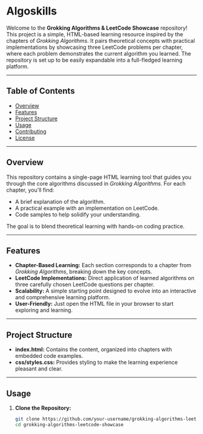 # Algoskills

Welcome to the **Grokking Algorithms & LeetCode Showcase** repository! This project is a simple, HTML-based learning resource inspired by the chapters of *Grokking Algorithms*. It pairs theoretical concepts with practical implementations by showcasing three LeetCode problems per chapter, where each problem demonstrates the current algorithm you learned. The repository is set up to be easily expandable into a full-fledged learning platform.

---

## Table of Contents

- [Overview](#overview)
- [Features](#features)
- [Project Structure](#project-structure)
- [Usage](#usage)
- [Contributing](#contributing)
- [License](#license)

---

## Overview

This repository contains a single-page HTML learning tool that guides you through the core algorithms discussed in *Grokking Algorithms*. For each chapter, you'll find:

- A brief explanation of the algorithm.
- A practical example with an implementation on LeetCode.
- Code samples to help solidify your understanding.

The goal is to blend theoretical learning with hands-on coding practice.

---

## Features

- **Chapter-Based Learning:** Each section corresponds to a chapter from *Grokking Algorithms*, breaking down the key concepts.
- **LeetCode Implementations:** Direct application of learned algorithms on three carefully chosen LeetCode questions per chapter.
- **Scalability:** A simple starting point designed to evolve into an interactive and comprehensive learning platform.
- **User-Friendly:** Just open the HTML file in your browser to start exploring and learning.

---

## Project Structure

- **index.html:** Contains the content, organized into chapters with embedded code examples.  
- **css/styles.css:** Provides styling to make the learning experience pleasant and clear.  
---

## Usage

1. **Clone the Repository:**

   ```bash
   git clone https://github.com/your-username/grokking-algorithms-leetcode-showcase.git
   cd grokking-algorithms-leetcode-showcase
